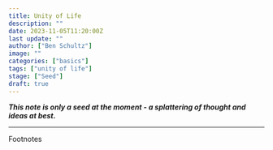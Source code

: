 ```yaml
---
title: Unity of Life
description: ""
date: 2023-11-05T11:20:00Z
last update: ""
author: ["Ben Schultz"]
image: ""
categories: ["basics"]
tags: ["unity of life"]
stage: ["Seed"]
draft: true
---
```


**_This note is only a seed at the moment - a splattering of thought and ideas at best._**

---

Footnotes
